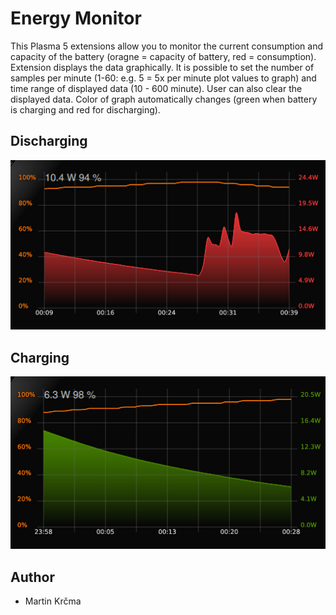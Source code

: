 # Energy Monitor
This Plasma 5 extensions allow you to monitor the current consumption and capacity of the battery (oragne = capacity of battery, red = consumption). Extension displays the data graphically. It is possible to set the number of samples per minute (1-60: e.g. 5 = 5x per minute plot values to graph) and time range of displayed data (10 - 600 minute). User can also clear the displayed data. Color of graph automatically changes (green when battery is charging and red for discharging).

## Discharging
<img src="./img/img2.png">

## Charging
<img src="./img/img1.png">

## Author
* Martin Krčma
